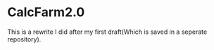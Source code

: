 # CalcFarm2.0
This is a rewrite I did after my first draft(Which is saved in a seperate repository).
